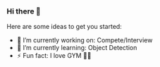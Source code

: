 ### Hi there 👋



Here are some ideas to get you started:

- 🔭 I’m currently working on: Compete/Interview
- 🌱 I’m currently learning: Object Detection
- ⚡ Fun fact: I love GYM 🏊‍♀️

